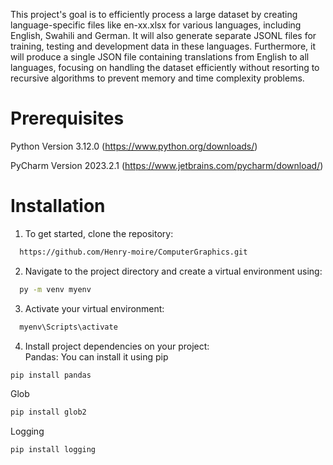 This project's goal is to efficiently process a large dataset by creating language-specific files like en-xx.xlsx for various languages, including English, Swahili and German. It will also generate separate JSONL files for training, testing and development data in these languages. Furthermore, it will produce a single JSON file containing translations from English to all languages, focusing on handling the dataset efficiently without resorting to recursive algorithms to prevent memory and time complexity problems.
# Prerequisites
Python Version 3.12.0 (https://www.python.org/downloads/)

PyCharm Version 2023.2.1 (https://www.jetbrains.com/pycharm/download/)
# Installation
1. To get started, clone the repository:
```sh
  https://github.com/Henry-moire/ComputerGraphics.git
```
2. Navigate to the project directory and create a virtual environment using:
```sh
  py -m venv myenv
```
3. Activate your virtual environment:
```sh
  myenv\Scripts\activate
```
4. Install project dependencies on your project:  
Pandas: You can install it using pip
  ```bash
  pip install pandas
  ```
Glob
  ```bash
  pip install glob2
  ```
Logging
  ```bash
  pip install logging
  ```

